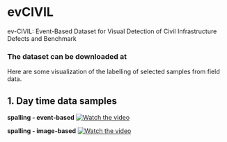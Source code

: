 # evCIVIL
ev-CIVIL: Event-Based Dataset for Visual Detection of Civil Infrastructure Defects and Benchmark

### The dataset can be downloaded at 


Here are some visualization of the labelling of selected samples from field data.



## 1. Day time data samples

**spalling - event-based**
[![Watch the video](https://img.youtube.com/vi/_5tFXJQIzi4/0.jpg)](https://www.youtube.com/watch?v=0qPVgUOcUQE)

**spalling - image-based**
[![Watch the video](https://img.youtube.com/vi/_5tFXJQIzi4/0.jpg)](https://www.youtube.com/watch?v=bX8J5LxqWHI)


